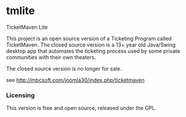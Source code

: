 # tmlite
TicketMaven Lite

This project is an open source version of a Ticketing Program called TicketMaven. The closed source version is a 13+ year old Java/Swing desktop app
that automates the ticketing process used by some private communities with their own theaters.

The closed source version is no longer for sale. 

see http://mbcsoft.com/joomla30/index.php/ticketmaven

### Licensing

This version is free and open source, released under the GPL.


